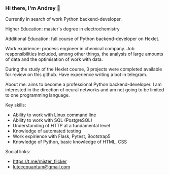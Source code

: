 ### Hi there, I'm Andrey 👋

Currently in search of work Python backend-developer.

Higher Education: master's degree in electrochemistry

Additional Education: full course of Python backend-developer on Hexlet.

Work expirience: process engineer in chemical company. Job responsibilities included, among other things, the analysis of large amounts of data and the optimisation of work with data.

During the study of the Hexlet course, 3 projects were completed available for review on this github. Have experience writing a bot in telegram.

About me: aims to become a professional Python backend-developer. I am interested in the direction of neural networks and am not going to be limited to one programming language.

Key skills:
- Ability to work with Linux command line
- Ability to work with SQL (PostgreSQL)
- Understanding of HTTP at a fundamental level
- Knowledge of automated testing
- Work expirience with Flask, Pytest, Bootstrap5
- Knowledge of Python, basic knowledge of HTML, CSS

Social  links:
- https://t.me/mister_flicker
- lutecequantum@gmail.com

<!--
**MisterFlicker/MisterFlicker** is a ✨ _special_ ✨ repository because its `README.md` (this file) appears on your GitHub profile.

Here are some ideas to get you started:

- 🔭 I’m currently working on ...
- 🌱 I’m currently learning ...
- 👯 I’m looking to collaborate on ...
- 🤔 I’m looking for help with ...
- 💬 Ask me about ...
- 📫 How to reach me: ...
- 😄 Pronouns: ...
- ⚡ Fun fact: ...
-->
